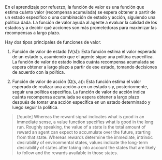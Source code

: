 En el aprendizaje por refuerzo, la función de valor es una función que estima cuánto valor (recompensa acumulada) se espera obtener a partir de un estado específico o una combinación de estado y acción, siguiendo una política dada. La función de valor ayuda al agente a evaluar la calidad de los estados y a decidir qué acciones son más prometedoras para maximizar las recompensas a largo plazo.

Hay dos tipos principales de funciones de valor:

1.  Función de valor de estado (V(s)): Esta función estima el valor esperado de un estado s, asumiendo que el agente sigue una política específica. La función de valor de estado indica cuánta recompensa acumulada se espera obtener a largo plazo a partir de ese estado, tomando decisiones de acuerdo con la política.

2.  Función de valor de acción (Q(s, a)): Esta función estima el valor esperado de realizar una acción a en un estado s y, posteriormente, seguir una política específica. La función de valor de acción indica cuánta recompensa acumulada se espera obtener a largo plazo después de tomar una acción específica en un estado determinado y luego seguir la política.

> [!quote]
> Whereas the reward signal indicates what is good in an immediate sense, a value function specifies what is good in the long run. Roughly speaking, the value of a state is the total amount of reward an agent can expect to accumulate over the future, starting from that state. Whereas rewards determine the immediate, intrinsic desirability of environmental states, values indicate the long-term desirability of states after taking into account the states that are likely to follow and the rewards available in those states.




